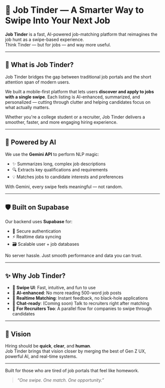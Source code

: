 # 💼 Job Tinder — A Smarter Way to Swipe Into Your Next Job

**Job Tinder** is a fast, AI-powered job-matching platform that reimagines the job hunt as a swipe-based experience.  
Think Tinder — but for jobs — and way more useful.

---

## 🚀 What is Job Tinder?

Job Tinder bridges the gap between traditional job portals and the short attention span of modern users.

We built a mobile-first platform that lets users **discover and apply to jobs with a single swipe**. Each listing is AI-enhanced, summarized, and personalized — cutting through clutter and helping candidates focus on what actually matters.

Whether you're a college student or a recruiter, Job Tinder delivers a smoother, faster, and more engaging hiring experience.

---

## 🧠 Powered by AI

We use the **Gemini API** to perform NLP magic:
- ✨ Summarizes long, complex job descriptions
- 🔍 Extracts key qualifications and requirements
- 💡 Matches jobs to candidate interests and preferences

With Gemini, every swipe feels meaningful — not random.

---

## 🛡️ Built on Supabase

Our backend uses **Supabase** for:
- 🔐 Secure authentication
- ⚡ Realtime data syncing
- 🗃️ Scalable user + job databases

No server hassle. Just smooth performance and data you can trust.

---

## ✨ Why Job Tinder?

- 📱 **Swipe UI**: Fast, intuitive, and fun to use
- 🧠 **AI-enhanced**: No more reading 500-word job posts
- 🚀 **Realtime Matching**: Instant feedback, no black-hole applications
- 💬 **Chat-ready**: (Coming soon) Talk to recruiters right after matching
- 👥 **For Recruiters Too**: A parallel flow for companies to swipe through candidates

---

## 🔭 Vision

Hiring should be **quick**, **clear**, and **human**.  
Job Tinder brings that vision closer by merging the best of Gen Z UX, powerful AI, and real-time systems.

---

Built for those who are tired of job portals that feel like homework.

> _“One swipe. One match. One opportunity.”_
